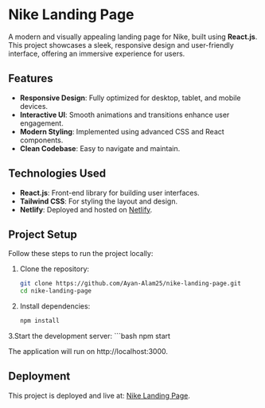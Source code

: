 # Nike Landing Page

A modern and visually appealing landing page for Nike, built using **React.js**. This project showcases a sleek, responsive design and user-friendly interface, offering an immersive experience for users.

## Features

- **Responsive Design**: Fully optimized for desktop, tablet, and mobile devices.
- **Interactive UI**: Smooth animations and transitions enhance user engagement.
- **Modern Styling**: Implemented using advanced CSS and React components.
- **Clean Codebase**: Easy to navigate and maintain.

## Technologies Used

- **React.js**: Front-end library for building user interfaces.
- **Tailwind CSS**: For styling the layout and design.
- **Netlify**: Deployed and hosted on [Netlify](https://mynikelanding.netlify.app/).

## Project Setup

Follow these steps to run the project locally:

1. Clone the repository:
   ```bash
   git clone https://github.com/Ayan-Alam25/nike-landing-page.git
   cd nike-landing-page

2. Install dependencies:
    ```bash 
    npm install


3.Start the development server:
    ```bash 
    npm start


The application will run on http://localhost:3000.

## Deployment
This project is deployed and live at: [Nike Landing Page](https://mynikelanding.netlify.app/).